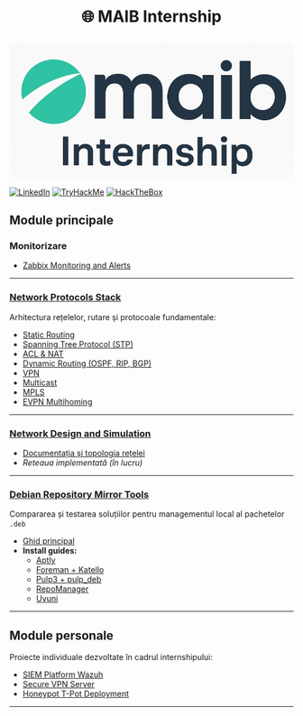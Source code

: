 # <p align="center">🌐 MAIB Internship  </p>

<p align="center">
  <img src="maib_logo.png" alt="MAIB Internship" width="900"/><br>

  <!-- Social / Platform badges -->
  [![LinkedIn](https://img.shields.io/badge/LinkedIn-StanislavChirita-blue?logo=linkedin&logoColor=white)](https://www.linkedin.com/in/stanislav-chirita-0952401a5/)
  [![TryHackMe](https://img.shields.io/badge/TryHackMe-xeoga.hito-8BC34A?logo=tryhackme&logoColor=white)](https://tryhackme.com/p/xeoga.hito)
  [![HackTheBox](https://img.shields.io/badge/HackTheBox-KatLon-7B61FF?logo=hackthebox&logoColor=white)](https://app.hackthebox.com/profile/overview)
</p>


##  Module principale

###  Monitorizare
- [Zabbix Monitoring and Alerts](0.%20Zabbix-Monitoring-and-Alerts/README.md)

---

###  [Network Protocols Stack](2.%20Network-Design-and-Simulation/README.md)
Arhitectura rețelelor, rutare și protocoale fundamentale:  
- [Static Routing](1.%20Network-Protocols-Stack/0.StaticalRouting/README.md)
- [Spanning Tree Protocol (STP)](1.%20Network-Protocols-Stack/1.STP/README.md)
- [ACL & NAT](1.%20Network-Protocols-Stack/2.ACL_and_NAT/README.md)
- [Dynamic Routing (OSPF, RIP, BGP)](1.%20Network-Protocols-Stack/3.DynamicalRouting/README.md)
- [VPN](1.%20Network-Protocols-Stack/4.VPN/README.md)
- [Multicast](1.%20Network-Protocols-Stack/5.Multicast/README.md)
- [MPLS](1.%20Network-Protocols-Stack/6.MPLS/README.md)
- [EVPN Multihoming](1.%20Network-Protocols-Stack/7.EVPN_Multihoming/README.md)

---

###  [Network Design and Simulation](1.%20Network-Protocols-Stack/README.md)
- [Documentația și topologia rețelei](2.%20Network-Design-and-Simulation/README.md)
-  *Reteaua implementată (în lucru)*

---

### [Debian Repository Mirror Tools](3.%20Debian-Repository-Mirror-Tools/README.md)
Compararea și testarea soluțiilor pentru managementul local al pachetelor `.deb`  
- [Ghid principal](3.%20Debian-Repository-Mirror-Tools/README.md)
- **Install guides:**
  - [Aptly](3.%20Debian-Repository-Mirror-Tools/Install_guide/aplty/README.md)
  - [Foreman + Katello](3.%20Debian-Repository-Mirror-Tools/Install_guide/Foreman+Katello%20/README.md)
  - [Pulp3 + pulp_deb](3.%20Debian-Repository-Mirror-Tools/Install_guide/pulp3+pulp_deb/README.md)
  - [RepoManager](3.%20Debian-Repository-Mirror-Tools/Install_guide/RepoManager/README.md)
  - [Uyuni](3.%20Debian-Repository-Mirror-Tools/Install_guide/Uyuni/README.md)

---

##  Module personale
Proiecte individuale dezvoltate în cadrul internshipului:
- [SIEM Platform Wazuh](0.1.%20SIEM-Platform-Wazuh/README.md)
- [Secure VPN Server](0.2%20Secure-VPN-Server/README.md)
- [Honeypot T-Pot Deployment](0.3%20Honeypot-T-Pot-Deployment/README.md)

---